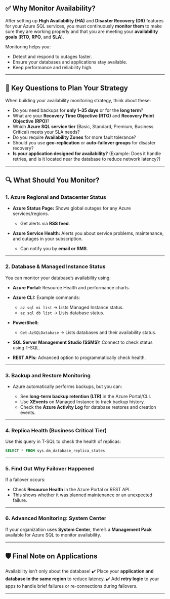 ## ✅ **Why Monitor Availability?**

After setting up **High Availability (HA)** and **Disaster Recovery (DR)** features for your Azure SQL services, you must continuously **monitor them** to make sure they are working properly and that you are meeting your **availability goals** (**RTO**, **RPO**, and **SLA**).

Monitoring helps you:

- Detect and respond to outages faster.
- Ensure your databases and applications stay available.
- Keep performance and reliability high.

---

## 🎯 **Key Questions to Plan Your Strategy**

When building your availability monitoring strategy, think about these:

- Do you need backups for **only 1–35 days** or for the **long term**?
- What are your **Recovery Time Objective (RTO)** and **Recovery Point Objective (RPO)**?
- Which **Azure SQL service tier** (Basic, Standard, Premium, Business Critical) meets your SLA needs?
- Do you require **Availability Zones** for more fault tolerance?
- Should you use **geo-replication** or **auto-failover groups** for disaster recovery?
- **Is your application designed for availability?**
  (Example: Does it handle retries, and is it located near the database to reduce network latency?)

---

## 🔍 **What Should You Monitor?**

### 1. **Azure Regional and Datacenter Status**

- **Azure Status Page:** Shows global outages for any Azure services/regions.

  - Get alerts via **RSS feed**.

- **Azure Service Health:** Alerts you about service problems, maintenance, and outages in your subscription.

  - Can notify you by **email or SMS**.

---

### 2. **Database & Managed Instance Status**

You can monitor your database’s availability using:

- **Azure Portal:** Resource Health and performance charts.
- **Azure CLI:** Example commands:

  - `az sql mi list` → Lists Managed Instance status.
  - `az sql db list` → Lists database status.

- **PowerShell:**

  - `Get-AzSQLDatabase` → Lists databases and their availability status.

- **SQL Server Management Studio (SSMS):** Connect to check status using T-SQL.
- **REST APIs:** Advanced option to programmatically check health.

---

### 3. **Backup and Restore Monitoring**

- Azure automatically performs backups, but you can:

  - See **long-term backup retention (LTR)** in the Azure Portal/CLI.
  - Use **XEvents** on Managed Instance to track backup history.
  - Check the **Azure Activity Log** for database restores and creation events.

---

### 4. **Replica Health (Business Critical Tier)**

Use this query in T-SQL to check the health of replicas:

```sql
SELECT * FROM sys.dm_database_replica_states
```

---

### 5. **Find Out Why Failover Happened**

If a failover occurs:

- Check **Resource Health** in the Azure Portal or REST API.
- This shows whether it was planned maintenance or an unexpected failure.

---

### 6. **Advanced Monitoring: System Center**

If your organization uses **System Center**, there’s a **Management Pack** available for Azure SQL to monitor availability.

---

## 🛡️ **Final Note on Applications**

Availability isn’t only about the database!
✔️ Place your **application and database in the same region** to reduce latency.
✔️ Add **retry logic** to your apps to handle brief failures or re-connections during failovers.

---

